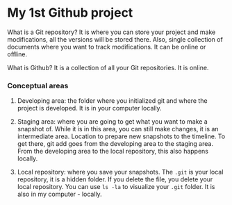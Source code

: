 # My 1st Github project

What is a Git repository? It is where you can store your project and make modifications, all the versions will be stored there. Also, single collection of documents where you want to track modifications. It can be online or offline. 

What is Github? It is a collection of all your Git repositories. It is online.

### Conceptual areas

1. Developing area: the folder where you initialized git and where the project is developed. It is in your computer locally.

2. Staging area: where you are going to get what you want to make a snapshot of. While it is in this area, you can still make changes, it is an intermediate area. Location to prepare new snapshots to the timeline. To get there, git add goes from the developing area to the staging area. From the developing area to the local repository, this also happens locally.

3. Local repository: where you save your snapshots. The `.git` is your local repository, it is a hidden folder. If you delete the file, you delete your local repository. You can use `ls -la` to visualize your `.git` folder. It is also in my computer - locally. 
   
   


